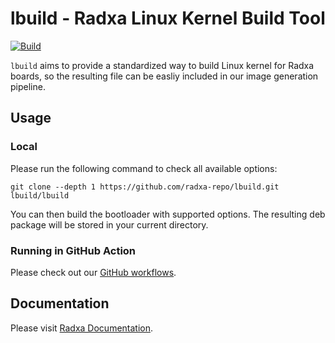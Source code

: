 # lbuild - Radxa Linux Kernel Build Tool

[![Build](https://github.com/radxa-repo/lbuild/actions/workflows/build.yml/badge.svg)](https://github.com/radxa-repo/lbuild/actions/workflows/build.yml)

`lbuild` aims to provide a standardized way to build Linux kernel for Radxa boards, so the resulting file can be easliy included in our image generation pipeline.

## Usage

### Local 

Please run the following command to check all available options:
```
git clone --depth 1 https://github.com/radxa-repo/lbuild.git
lbuild/lbuild
```

You can then build the bootloader with supported options. The resulting deb package will be stored in your current directory.

### Running in GitHub Action

Please check out our [GitHub workflows](https://github.com/radxa-repo/lbuild/tree/main/.github/workflows).

## Documentation
Please visit [Radxa Documentation](https://radxa-doc.github.io/).